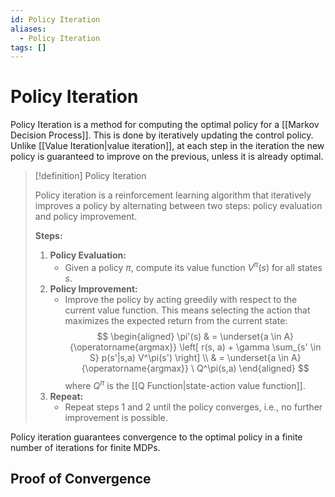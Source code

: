 ```yaml
---
id: Policy Iteration
aliases:
  - Policy Iteration
tags: []
---
```


# Policy Iteration

Policy Iteration is a method for computing the optimal policy for a
[[Markov Decision Process]]. This is done by iteratively updating the control
policy. Unlike [[Value Iteration|value iteration]], at each step in the
iteration the new policy is guaranteed to improve on the previous, unless it is
already optimal.

> [!definition] Policy Iteration
>
> Policy iteration is a reinforcement learning algorithm that iteratively improves a policy by alternating between two steps: policy evaluation and policy improvement.
> 
> **Steps:**
> 
> 1. **Policy Evaluation:**
>    - Given a policy $\pi$, compute its value function $V^\pi(s)$ for all states $s$.
> 2. **Policy Improvement:**
>    - Improve the policy by acting greedily with respect to the current value function. This means selecting the action that maximizes the expected return from the current state:
> $$
> \begin{aligned}
> \pi'(s) & = \underset{a \in A}{\operatorname{argmax}} \left[ r(s, a) + \gamma \sum_{s' \in S} p(s'|s,a) V^\pi(s') \right] \\
>         & = \underset{a \in A}{\operatorname{argmax}} \  Q^\pi(s,a)
> \end{aligned}
> $$
> where $Q^\pi$ is the [[Q Function|state-action value function]].
> 3. **Repeat:**
>    - Repeat steps 1 and 2 until the policy converges, i.e., no further improvement is possible.

Policy iteration guarantees convergence to the optimal policy in a finite number
of iterations for finite MDPs.

## Proof of Convergence
